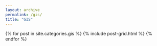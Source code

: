```yaml
---
layout: archive
permalink: /gis/
title: "GIS"
---
```


<div class="tiles">
	{% for post in site.categories.gis %}
		{% include post-grid.html %}
	{% endfor %}
</div>

